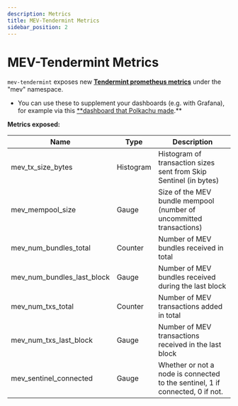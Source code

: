 ```yaml
---
description: Metrics
title: MEV-Tendermint Metrics
sidebar_position: 2
---
```


# MEV-Tendermint Metrics

`mev-tendermint` exposes new **[Tendermint prometheus metrics](https://docs.tendermint.com/v0.34/tendermint-core/metrics.html)** under the "mev" namespace.

- You can use these to supplement your dashboards (e.g. with Grafana), for example via this [\*\*dashboard that Polkachu made](https://gist.github.com/PolkachuIntern/0083c88ad16eecc2bea1c8e4d85960ed).\*\*

**Metrics exposed:**

| Name                           | Type      | Description                                                                |
| ------------------------------ | --------- | -------------------------------------------------------------------------- |
| mev_tx_size_bytes             | Histogram | Histogram of transaction sizes sent from Skip Sentinel (in bytes)                       |
| mev_mempool_size                   | Gauge     | Size of the MEV bundle mempool (number of uncommitted transactions)                                                         |
| mev_num_bundles_total      | Counter   | Number of MEV bundles received in total                     |
| mev_num_bundles_last_block | Gauge     | Number of MEV bundles received during the last block                       |
| mev_num_txs_total      | Counter   | Number of MEV transactions added in total                                 |
| mev_num_txs_last_block | Gauge     | Number of MEV transactions received in the last block           |
| mev_sentinel_connected | Gauge     | Whether or not a node is connected to the sentinel, 1 if connected, 0 if not. |
